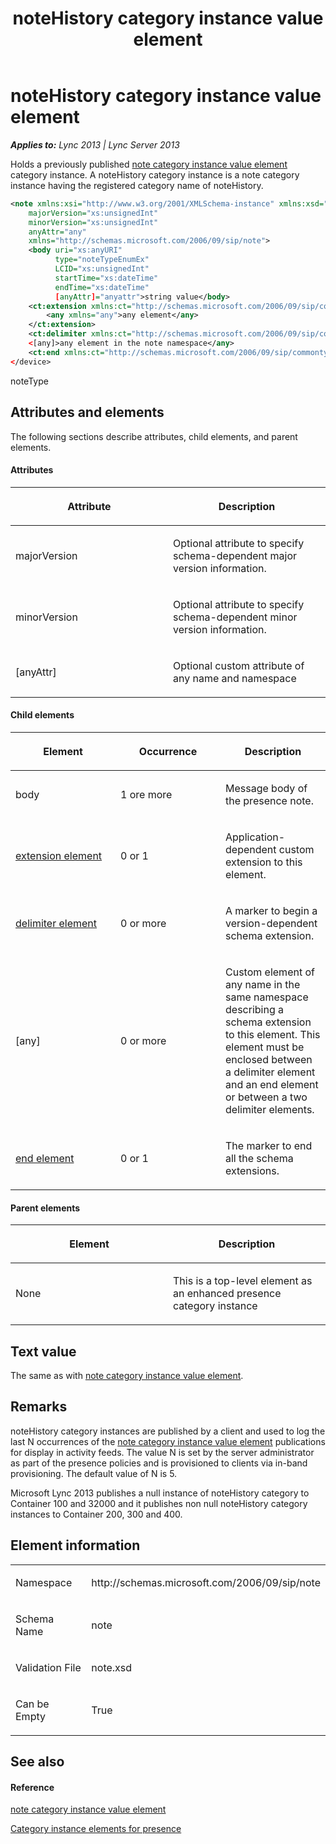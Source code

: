 ﻿---
title: noteHistory category instance value element
TOCTitle: noteHistory category instance value element
ms:assetid: f72179d7-f2de-4f87-a9a7-a8b89a75b2c3
ms:mtpsurl: https://msdn.microsoft.com/en-us/library/Dn454764(v=office.15)
ms:contentKeyID: 57093651
ms.date: 07/24/2014
mtps_version: v=office.15
dev_langs:
- xml
---

# noteHistory category instance value element


_**Applies to:** Lync 2013 | Lync Server 2013_

Holds a previously published [note category instance value element](note-category-instance-value-element.md) category instance. A noteHistory category instance is a note category instance having the registered category name of noteHistory.

``` xml
<note xmlns:xsi="http://www.w3.org/2001/XMLSchema-instance" xmlns:xsd="http://www.w3.org/2001/XMLSchema"
    majorVersion="xs:unsignedInt"
    minorVersion="xs:unsignedInt"
    anyAttr="any" 
    xmlns="http://schemas.microsoft.com/2006/09/sip/note">
    <body uri="xs:anyURI"
          type="noteTypeEnumEx" 
          LCID="xs:unsignedInt" 
          startTime="xs:dateTime"
          endTime="xs:dateTime"
          [anyAttr]="anyattr">string value</body>
    <ct:extension xmlns:ct="http://schemas.microsoft.com/2006/09/sip/commontypes">
        <any xmlns="any">any element</any>
    </ct:extension>
    <ct:delimiter xmlns:ct="http://schemas.microsoft.com/2006/09/sip/commontypes" />
    <[any]>any element in the note namespace</any>
    <ct:end xmlns:ct="http://schemas.microsoft.com/2006/09/sip/commontypes" />
</device>
```

noteType

## Attributes and elements

The following sections describe attributes, child elements, and parent elements.

#### Attributes

<table>
<colgroup>
<col style="width: 50%" />
<col style="width: 50%" />
</colgroup>
<thead>
<tr class="header">
<th><p>Attribute</p></th>
<th><p>Description</p></th>
</tr>
</thead>
<tbody>
<tr class="odd">
<td><p>majorVersion</p></td>
<td><p>Optional attribute to specify schema-dependent major version information.</p></td>
</tr>
<tr class="even">
<td><p>minorVersion</p></td>
<td><p>Optional attribute to specify schema-dependent minor version information.</p></td>
</tr>
<tr class="odd">
<td><p>[anyAttr]</p></td>
<td><p>Optional custom attribute of any name and namespace</p></td>
</tr>
</tbody>
</table>


#### Child elements

<table>
<colgroup>
<col style="width: 33%" />
<col style="width: 33%" />
<col style="width: 33%" />
</colgroup>
<thead>
<tr class="header">
<th><p>Element</p></th>
<th><p>Occurrence</p></th>
<th><p>Description</p></th>
</tr>
</thead>
<tbody>
<tr class="odd">
<td><p>body</p></td>
<td><p>1 ore more</p></td>
<td><p>Message body of the presence note.</p></td>
</tr>
<tr class="even">
<td><p><a href="extension-element.md">extension element</a></p></td>
<td><p>0 or 1</p></td>
<td><p>Application-dependent custom extension to this element.</p></td>
</tr>
<tr class="odd">
<td><p><a href="delimiter-element.md">delimiter element</a></p></td>
<td><p>0 or more</p></td>
<td><p>A marker to begin a version-dependent schema extension.</p></td>
</tr>
<tr class="even">
<td><p>[any]</p></td>
<td><p>0 or more</p></td>
<td><p>Custom element of any name in the same namespace describing a schema extension to this element. This element must be enclosed between a delimiter element and an end element or between a two delimiter elements.</p></td>
</tr>
<tr class="odd">
<td><p><a href="end-element.md">end element</a></p></td>
<td><p>0 or 1</p></td>
<td><p>The marker to end all the schema extensions.</p></td>
</tr>
</tbody>
</table>


#### Parent elements

<table>
<colgroup>
<col style="width: 50%" />
<col style="width: 50%" />
</colgroup>
<thead>
<tr class="header">
<th><p>Element</p></th>
<th><p>Description</p></th>
</tr>
</thead>
<tbody>
<tr class="odd">
<td><p>None</p></td>
<td><p>This is a top-level element as an enhanced presence category instance</p></td>
</tr>
</tbody>
</table>


## Text value

The same as with [note category instance value element](note-category-instance-value-element.md).

## Remarks

noteHistory category instances are published by a client and used to log the last N occurrences of the [note category instance value element](note-category-instance-value-element.md) publications for display in activity feeds. The value N is set by the server administrator as part of the presence policies and is provisioned to clients via in-band provisioning. The default value of N is 5.

Microsoft Lync 2013 publishes a null instance of noteHistory category to Container 100 and 32000 and it publishes non null noteHistory category instances to Container 200, 300 and 400.

## Element information

<table>
<colgroup>
<col style="width: 50%" />
<col style="width: 50%" />
</colgroup>
<tbody>
<tr class="odd">
<td><p>Namespace</p></td>
<td><p>http://schemas.microsoft.com/2006/09/sip/note</p></td>
</tr>
<tr class="even">
<td><p>Schema Name</p></td>
<td><p>note</p></td>
</tr>
<tr class="odd">
<td><p>Validation File</p></td>
<td><p>note.xsd</p></td>
</tr>
<tr class="even">
<td><p>Can be Empty</p></td>
<td><p>True</p></td>
</tr>
</tbody>
</table>


## See also

#### Reference

[note category instance value element](note-category-instance-value-element.md)

[Category instance elements for presence](category-instance-elements-for-presence.md)

